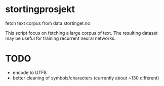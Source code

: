 # stortingprosjekt
fetch text corpus from data.stortinget.no

This script focus on fetching a large corpus of text. 
The resulting dataset may be useful for training recurrent neural networks.

# TODO
* encode to UTF8
* better cleaning of symbols/characters (currently about ~130 different)